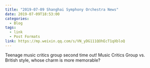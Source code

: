 ```yaml
---
title: "2019-07-09 Shanghai Symphony Orchestra News"
date: 2019-07-09T18:53:00
categories:
  - Blog
tags:
  - link
  - Post Formats
link: https://mp.weixin.qq.com/s/VN_yDG111QOhEcT1qXbloQ
---
```

Teenage music critics group second time out!
Music Critics Group vs. British style, whose charm is more memorable?
